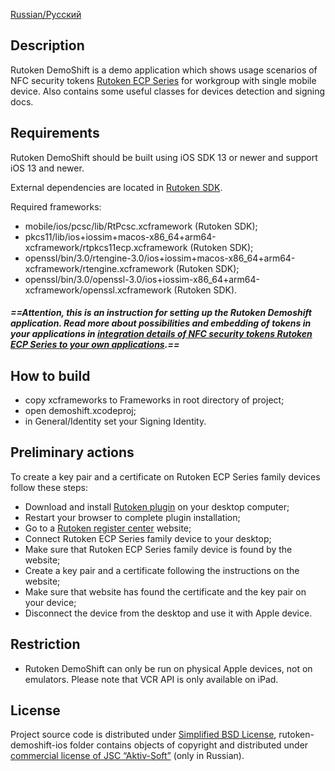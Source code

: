 [Russian/Русский](README_RUS.mdown) 

## Description

Rutoken DemoShift is a demo application which shows usage scenarios of NFC security tokens 
[Rutoken ECP Series](https://www.rutoken.ru/products/all/rutoken-ecp/) for workgroup with single mobile device.
Also contains some useful classes for devices detection and signing docs.

## Requirements

Rutoken DemoShift should be built using iOS SDK 13 or newer and support iOS 13 and newer.

External dependencies are located in [Rutoken SDK](http://www.rutoken.ru/developers/sdk/).

Required frameworks:
* mobile/ios/pcsc/lib/RtPcsc.xcframework (Rutoken SDK);
* pkcs11/lib/ios+iossim+macos-x86_64+arm64-xcframework/rtpkcs11ecp.xcframework (Rutoken SDK);
* openssl/bin/3.0/rtengine-3.0/ios+iossim+macos-x86_64+arm64-xcframework/rtengine.xcframework (Rutoken SDK);
* openssl/bin/3.0/openssl-3.0/ios+iossim-x86_64+arm64-xcframework/openssl.xcframework (Rutoken SDK).

##### ==Attention, this is an instruction for setting up the Rutoken Demoshift application. Read more about possibilities and embedding of tokens in your applications in [__integration details of NFC security tokens Rutoken ECP Series to your own applications__](https://dev.rutoken.ru/pages/viewpage.action?pageId=81527019).==

## How to build

* copy xcframeworks to Frameworks in root directory of project;
* open demoshift.xcodeproj;
* in General/Identity set your Signing Identity.

## Preliminary actions

To create a key pair and a certificate on Rutoken ECP Series family devices follow these steps:

* Download and install [Rutoken plugin](https://www.rutoken.ru/products/all/rutoken-plugin/) on your desktop computer;
* Restart your browser to complete plugin installation;
* Go to a [Rutoken register center](https://ra.rutoken.ru) website;
* Connect Rutoken ECP Series family device to your desktop;
* Make sure that Rutoken ECP Series family device is found by the website;
* Create a key pair and a certificate following the instructions on the website;
* Make sure that website has found the certificate and the key pair on your device;
* Disconnect the device from the desktop and use it with Apple device.

## Restriction

* Rutoken DemoShift can only be run on physical Apple devices, not on emulators. Please note that VCR API is
only available on iPad.

## License

Project source code is distributed under [Simplified BSD License](LICENSE),
rutoken-demoshift-ios folder contains objects of copyright and distributed under [commercial license of JSC
“Aktiv-Soft”](https://download.rutoken.ru/License_Agreement.pdf) (only in Russian).
